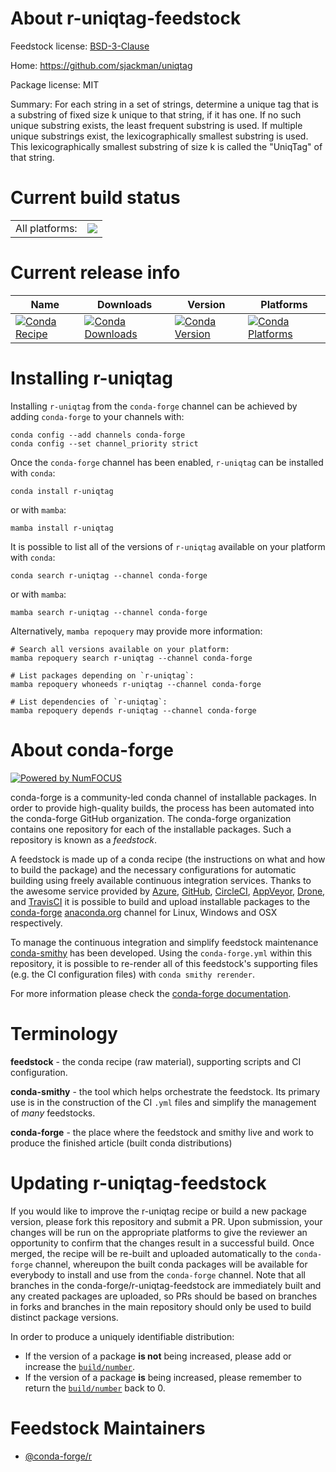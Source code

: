 About r-uniqtag-feedstock
=========================

Feedstock license: [BSD-3-Clause](https://github.com/conda-forge/r-uniqtag-feedstock/blob/main/LICENSE.txt)

Home: https://github.com/sjackman/uniqtag

Package license: MIT

Summary: For each string in a set of strings, determine a unique tag that is a substring of fixed size k unique to that string, if it has one. If no such unique substring exists, the least frequent substring is used. If multiple unique substrings exist, the lexicographically smallest substring is used. This lexicographically smallest substring of size k is called the "UniqTag" of that string.

Current build status
====================


<table><tr><td>All platforms:</td>
    <td>
      <a href="https://dev.azure.com/conda-forge/feedstock-builds/_build/latest?definitionId=2494&branchName=main">
        <img src="https://dev.azure.com/conda-forge/feedstock-builds/_apis/build/status/r-uniqtag-feedstock?branchName=main">
      </a>
    </td>
  </tr>
</table>

Current release info
====================

| Name | Downloads | Version | Platforms |
| --- | --- | --- | --- |
| [![Conda Recipe](https://img.shields.io/badge/recipe-r--uniqtag-green.svg)](https://anaconda.org/conda-forge/r-uniqtag) | [![Conda Downloads](https://img.shields.io/conda/dn/conda-forge/r-uniqtag.svg)](https://anaconda.org/conda-forge/r-uniqtag) | [![Conda Version](https://img.shields.io/conda/vn/conda-forge/r-uniqtag.svg)](https://anaconda.org/conda-forge/r-uniqtag) | [![Conda Platforms](https://img.shields.io/conda/pn/conda-forge/r-uniqtag.svg)](https://anaconda.org/conda-forge/r-uniqtag) |

Installing r-uniqtag
====================

Installing `r-uniqtag` from the `conda-forge` channel can be achieved by adding `conda-forge` to your channels with:

```
conda config --add channels conda-forge
conda config --set channel_priority strict
```

Once the `conda-forge` channel has been enabled, `r-uniqtag` can be installed with `conda`:

```
conda install r-uniqtag
```

or with `mamba`:

```
mamba install r-uniqtag
```

It is possible to list all of the versions of `r-uniqtag` available on your platform with `conda`:

```
conda search r-uniqtag --channel conda-forge
```

or with `mamba`:

```
mamba search r-uniqtag --channel conda-forge
```

Alternatively, `mamba repoquery` may provide more information:

```
# Search all versions available on your platform:
mamba repoquery search r-uniqtag --channel conda-forge

# List packages depending on `r-uniqtag`:
mamba repoquery whoneeds r-uniqtag --channel conda-forge

# List dependencies of `r-uniqtag`:
mamba repoquery depends r-uniqtag --channel conda-forge
```


About conda-forge
=================

[![Powered by
NumFOCUS](https://img.shields.io/badge/powered%20by-NumFOCUS-orange.svg?style=flat&colorA=E1523D&colorB=007D8A)](https://numfocus.org)

conda-forge is a community-led conda channel of installable packages.
In order to provide high-quality builds, the process has been automated into the
conda-forge GitHub organization. The conda-forge organization contains one repository
for each of the installable packages. Such a repository is known as a *feedstock*.

A feedstock is made up of a conda recipe (the instructions on what and how to build
the package) and the necessary configurations for automatic building using freely
available continuous integration services. Thanks to the awesome service provided by
[Azure](https://azure.microsoft.com/en-us/services/devops/), [GitHub](https://github.com/),
[CircleCI](https://circleci.com/), [AppVeyor](https://www.appveyor.com/),
[Drone](https://cloud.drone.io/welcome), and [TravisCI](https://travis-ci.com/)
it is possible to build and upload installable packages to the
[conda-forge](https://anaconda.org/conda-forge) [anaconda.org](https://anaconda.org/)
channel for Linux, Windows and OSX respectively.

To manage the continuous integration and simplify feedstock maintenance
[conda-smithy](https://github.com/conda-forge/conda-smithy) has been developed.
Using the ``conda-forge.yml`` within this repository, it is possible to re-render all of
this feedstock's supporting files (e.g. the CI configuration files) with ``conda smithy rerender``.

For more information please check the [conda-forge documentation](https://conda-forge.org/docs/).

Terminology
===========

**feedstock** - the conda recipe (raw material), supporting scripts and CI configuration.

**conda-smithy** - the tool which helps orchestrate the feedstock.
                   Its primary use is in the construction of the CI ``.yml`` files
                   and simplify the management of *many* feedstocks.

**conda-forge** - the place where the feedstock and smithy live and work to
                  produce the finished article (built conda distributions)


Updating r-uniqtag-feedstock
============================

If you would like to improve the r-uniqtag recipe or build a new
package version, please fork this repository and submit a PR. Upon submission,
your changes will be run on the appropriate platforms to give the reviewer an
opportunity to confirm that the changes result in a successful build. Once
merged, the recipe will be re-built and uploaded automatically to the
`conda-forge` channel, whereupon the built conda packages will be available for
everybody to install and use from the `conda-forge` channel.
Note that all branches in the conda-forge/r-uniqtag-feedstock are
immediately built and any created packages are uploaded, so PRs should be based
on branches in forks and branches in the main repository should only be used to
build distinct package versions.

In order to produce a uniquely identifiable distribution:
 * If the version of a package **is not** being increased, please add or increase
   the [``build/number``](https://docs.conda.io/projects/conda-build/en/latest/resources/define-metadata.html#build-number-and-string).
 * If the version of a package **is** being increased, please remember to return
   the [``build/number``](https://docs.conda.io/projects/conda-build/en/latest/resources/define-metadata.html#build-number-and-string)
   back to 0.

Feedstock Maintainers
=====================

* [@conda-forge/r](https://github.com/conda-forge/r/)

